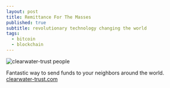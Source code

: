 ```yaml
---
layout: post
title: Remittance For The Masses
published: true
subtitle: revolutionary technology changing the world
tags:
  - bitcoin
  - blockchain
---
```

![clearwater-trust people]({{site.baseurl}}/img/clearwater-trust-people.gif)

Fantastic way to send funds to your neighbors around the world. [clearwater-trust.com](https://clearwater-trust.com)
